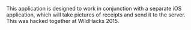 This application is designed to work in conjunction with a separate iOS application, which will take pictures of receipts
and send it to the server. This was hacked together at WildHacks 2015.
